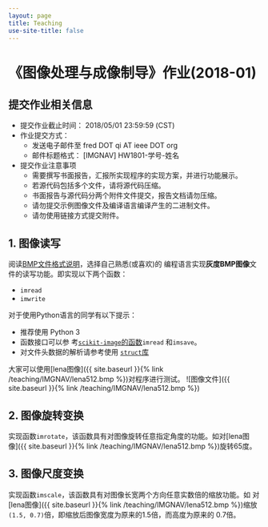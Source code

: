 ```yaml
---
layout: page
title: Teaching
use-site-title: false
---
```


# 《图像处理与成像制导》作业(2018-01)

## 提交作业相关信息

- 提交作业截止时间： 2018/05/01 23:59:59 (CST)
- 作业提交方式：
  - 发送电子邮件至 fred DOT qi AT ieee DOT org
  - 邮件标题格式： \[IMGNAV\] HW1801-学号-姓名 
- 提交作业注意事项
  - 需要撰写书面报告，汇报所实现程序的实现方案，并进行功能展示。
  - 若源代码包括多个文件，请将源代码压缩。
  - 书面报告与源代码分两个附件文件提交，报告文档请勿压缩。
  - 请勿提交示例图像文件及编译语言编译产生的二进制文件。
  - 请勿使用链接方式提交附件。
  
## 1. 图像读写

阅读[BMP文件格式说明](https://zh.wikipedia.org/wiki/BMP)，选择自己熟悉(或喜欢)的
编程语言实现**灰度BMP图像**文件的读写功能。即实现以下两个函数：

- `imread`
- `imwrite`

对于使用Python语言的同学有以下提示：
- 推荐使用 Python 3
- 函数接口可以参
  考[`scikit-image`的函数](http://scikit-image.org/docs/dev/api/skimage.io.html)`imread`
  和`imsave`。
- 对文件头数据的解析请参考使用 [`struct`库](https://docs.python.org/3/library/struct.html)

大家可以使用[lena图像]({{ site.baseurl }}{% link /teaching/IMGNAV/lena512.bmp %})对程序进行测试。
![图像文件]({{ site.baseurl }}{% link /teaching/IMGNAV/lena512.bmp %})

## 2. 图像旋转变换

实现函数`imrotate`，该函数具有对图像旋转任意指定角度的功能。如对[lena图
像]({{ site.baseurl }}{% link /teaching/IMGNAV/lena512.bmp %})旋转65度。


## 3. 图像尺度变换

实现函数`imscale`，该函数具有对图像长宽两个方向任意实数倍的缩放功能。如
对[lena图像]({{ site.baseurl }}{% link /teaching/IMGNAV/lena512.bmp %})缩放`(1.5, 0.7)`倍，即缩放后图像宽度为原来的1.5倍，而高度为原来的
0.7倍。
